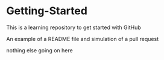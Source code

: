 # Getting-Started
This is a learning repository to get started with GitHub

An example of a README file and simulation of a pull request

nothing else going on here


